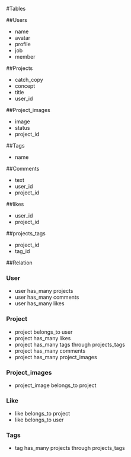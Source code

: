 #Tables

##Users
* name
* avatar
* profile
* job
* member

##Projects
* catch_copy
* concept
* title
* user_id

##Project_images
* image
* status
* project_id


##Tags
* name

##Comments
* text
* user_id
* project_id

##likes
* user_id
* project_id

##projects_tags
* project_id
* tag_id

##Relation

### User
* user has_many projects
* user has_many comments
* user has_many likes

### Project
* project belongs_to user
* project has_many likes
* project has_many tags through projects_tags
* project has_many comments
* project has_many project_images

### Project_images
* project_image belongs_to project

### Like
* like belongs_to project
* like belongs_to user

### Tags
* tag has_many projects through projects_tags